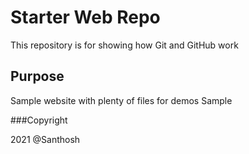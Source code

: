 # Starter Web Repo

This repository is for showing how Git and GitHub work

## Purpose

Sample website with plenty of files for demos
Sample

###Copyright

2021 @Santhosh